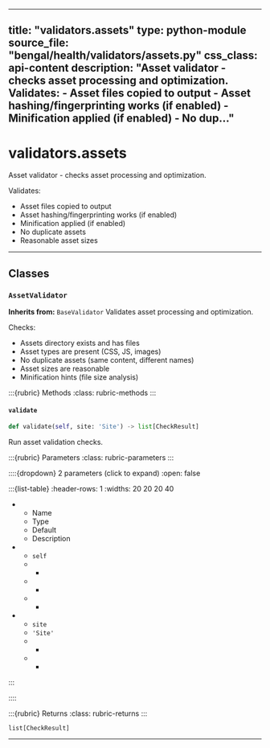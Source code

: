 
---
title: "validators.assets"
type: python-module
source_file: "bengal/health/validators/assets.py"
css_class: api-content
description: "Asset validator - checks asset processing and optimization.  Validates: - Asset files copied to output - Asset hashing/fingerprinting works (if enabled) - Minification applied (if enabled) - No dup..."
---

# validators.assets

Asset validator - checks asset processing and optimization.

Validates:
- Asset files copied to output
- Asset hashing/fingerprinting works (if enabled)
- Minification applied (if enabled)
- No duplicate assets
- Reasonable asset sizes

---

## Classes

### `AssetValidator`

**Inherits from:** `BaseValidator`
Validates asset processing and optimization.

Checks:
- Assets directory exists and has files
- Asset types are present (CSS, JS, images)
- No duplicate assets (same content, different names)
- Asset sizes are reasonable
- Minification hints (file size analysis)




:::{rubric} Methods
:class: rubric-methods
:::
#### `validate`
```python
def validate(self, site: 'Site') -> list[CheckResult]
```

Run asset validation checks.



:::{rubric} Parameters
:class: rubric-parameters
:::

::::{dropdown} 2 parameters (click to expand)
:open: false

:::{list-table}
:header-rows: 1
:widths: 20 20 20 40

* - Name
  - Type
  - Default
  - Description
* - `self`
  - -
  - -
  - -
* - `site`
  - `'Site'`
  - -
  - -
:::

::::

:::{rubric} Returns
:class: rubric-returns
:::

`list[CheckResult]`




---

